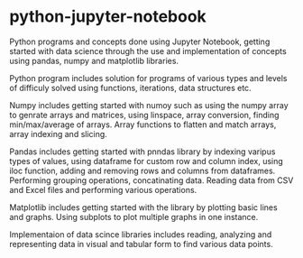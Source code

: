 # python-jupyter-notebook
Python programs and concepts done using Jupyter Notebook, getting started with data science through the use and implementation of concepts using pandas, numpy and matplotlib libraries.

Python program includes solution for programs of various types and levels of difficuly solved using functions, iterations, data structures etc. 

Numpy includes getting started with numoy such as using the numpy array to genrate arrays and matrices, using linspace, array conversion, finding min/max/average of arrays. Array functions to flatten and match arrays, array indexing and slicing.

Pandas includes getting started with pnndas library by indexing varipus types of values, using dataframe for custom row and column index, using iloc function, adding and removing rows and columns from dataframes. Performing grouping operations, concatinating data. Reading data from CSV and Excel files and performing various operations.

Matplotlib includes getting started with the library by plotting basic lines and graphs. Using subplots to plot multiple graphs in one instance.

Implementaion of data scince libraries includes reading, analyzing and representing data in visual and tabular form to find various data points. 
